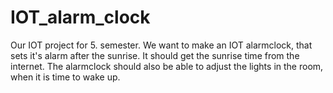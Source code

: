 # IOT_alarm_clock
Our IOT project for 5. semester. We want to make an IOT alarmclock, that sets it's alarm after the sunrise. It should get the sunrise time from the internet. The alarmclock should also be able to adjust the lights in the room, when it is time to wake up.
